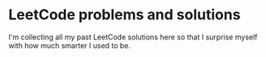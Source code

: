 # LeetCode problems and solutions
I'm collecting all my past LeetCode solutions here so that I surprise myself with how much smarter I used to be.
